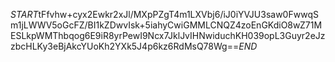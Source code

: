 $START$tFfvhw+cyx2Ewkr2xJl/MXpPZgT4m1LXVbj6/iJ0iYVJU3saw0FwwqSm1jLWWV5oGcFZ/BI1kZDwvIsk+5iahyCwiGMMLCNQZ4zoEnGKdiO8wZ71MESLkpWMThbqog6E9iR8yrPewI9Ncx7JklJvIHNwiduchKH039opL3Guyr2eJzzbcHLKy3eBjAkcYUoKh2YXk5J4p6kz6RdMsQ78Wg==$END$